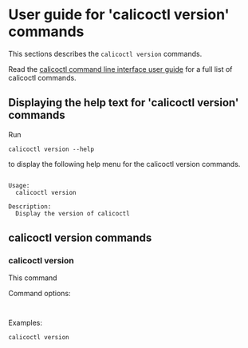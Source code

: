 
# User guide for 'calicoctl version' commands

This sections describes the `calicoctl version` commands.

Read the [calicoctl command line interface user guide](../calicoctl.md) for a full list of calicoctl commands.

## Displaying the help text for 'calicoctl version' commands

Run

    calicoctl version --help

to display the following help menu for the calicoctl version commands.

```

Usage:
  calicoctl version

Description:
  Display the version of calicoctl

```

## calicoctl version commands


### calicoctl version
This command


Command options:

```
    
```

Examples:

```
calicoctl version
```
